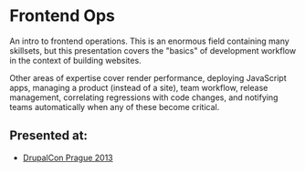 # Frontend Ops

An intro to frontend operations. This is an enormous field containing many
skillsets, but this presentation covers the "basics" of development workflow in
the context of building websites.

Other areas of expertise cover render performance, deploying JavaScript apps,
managing a product (instead of a site), team workflow, release management,
correlating regressions with code changes, and notifying teams automatically
when any of these become critical.

## Presented at:

* [DrupalCon Prague 2013](https://prague2013.drupal.org/session/frontend-ops)
